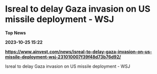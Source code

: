 # Isreal to delay Gaza invasion on US missile deployment - WSJ
**Top News**

**2023-10-25 15:22**

**https://www.ainvest.com/news/isreal-to-delay-gaza-invasion-on-us-missile-deployment-wsj-231010007f39f48d73b76d92/**

Isreal to delay Gaza invasion on US missile deployment - WSJ